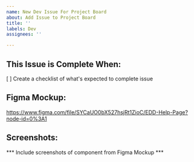 ```yaml
---
name: New Dev Issue For Project Board
about: Add Issue to Project Board
title: ''
labels: Dev
assignees: ''

---
```


## This Issue is Complete When: 
[ ] Create a checklist of what's expected to complete issue

## Figma Mockup: 

https://www.figma.com/file/SYCaUO0bX527hsjRt1ZioC/EDD-Help-Page?node-id=0%3A1

## Screenshots: 

*** Include screenshots of component from Figma Mockup ***

